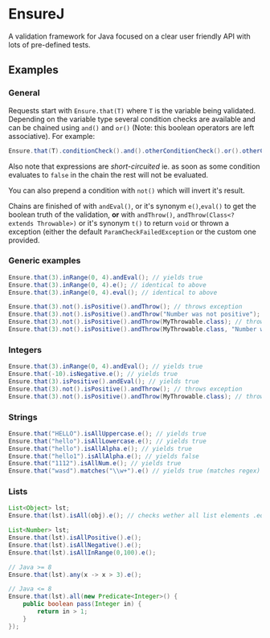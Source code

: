 # EnsureJ
A validation framework for Java focused on a clear user friendly API with lots of pre-defined tests.

## Examples

### General

Requests start with `Ensure.that(T)` where `T` is the variable being validated. Depending on the variable type several condition checks are available and can be chained using `and()` and `or()` (Note: this boolean operators are left associative). For example:

```java
Ensure.that(T).conditionCheck().and().otherConditionCheck().or().otherConditionCheck().(...)
```

Also note that expressions are *short-circuited* ie. as soon as some condition evaluates to `false` in the chain the rest will not be evaluated.

You can also prepend a condition with `not()` which will invert it's result.

Chains are finished of with `andEval()`, or it's synonym `e()`,`eval()` to get the boolean truth of the validation, **or** with `andThrow()`, `andThrow(Class<? extends Throwable>)` or it's synonym `t()` to return `void` or thrown a exception (either the default `ParamCheckFailedException` or the custom one provided.

### Generic examples
```java
Ensure.that(3).inRange(0, 4).andEval(); // yields true
Ensure.that(3).inRange(0, 4).e(); // identical to above
Ensure.that(3).inRange(0, 4).eval(); // identical to above

Ensure.that(3).not().isPositive().andThrow(); // throws exception
Ensure.that(3).not().isPositive().andThrow("Number was not positive"); // throws default exception with custom message
Ensure.that(3).not().isPositive().andThrow(MyThrowable.class); // throws MyThrowable exception
Ensure.that(3).not().isPositive().andThrow(MyThrowable.class, "Number was not positive"); // throws MyThrowable exception with custom message
```

### Integers

```java
Ensure.that(3).inRange(0, 4).andEval(); // yields true
Ensure.that(-10).isNegative.e(); // yields true
Ensure.that(3).isPositive().andEval(); // yields true
Ensure.that(3).not().isPositive().andThrow(); // throws exception
Ensure.that(3).not().isPositive().andThrow(MyThrowable.class); // throws MyThrowable exception
```

### Strings

```java
Ensure.that("HELLO").isAllUppercase.e(); // yields true
Ensure.that("hello").isAllLowercase.e(); // yields true
Ensure.that("hello").isAllAlpha.e(); // yields true
Ensure.that("hello1").isAllAlpha.e(); // yields false
Ensure.that("1112").isAllNum.e(); // yields true
Ensure.that("wasd").matches("\\w+").e() // yields true (matches regex)
```

### Lists
```java
List<Object> lst;
Ensure.that(lst).isAll(obj).e(); // checks wether all list elements .equal(obj)

List<Number> lst;
Ensure.that(lst).isAllPositive().e();
Ensure.that(lst).isAllNegative().e();
Ensure.that(lst).isAllInRange(0,100).e();

// Java >= 8
Ensure.that(lst).any(x -> x > 3).e();

// Java <= 8
Ensure.that(lst).all(new Predicate<Integer>() {
    public boolean pass(Integer in) {
        return in > 1;
    }
});
```

